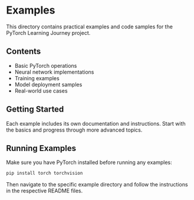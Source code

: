 # Examples

This directory contains practical examples and code samples for the PyTorch Learning Journey project.

## Contents

- Basic PyTorch operations
- Neural network implementations
- Training examples
- Model deployment samples
- Real-world use cases

## Getting Started

Each example includes its own documentation and instructions. Start with the basics and progress through more advanced topics.

## Running Examples

Make sure you have PyTorch installed before running any examples:

```bash
pip install torch torchvision
```

Then navigate to the specific example directory and follow the instructions in the respective README files.